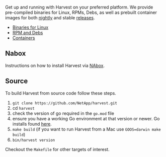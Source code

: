 Get up and running with Harvest on your preferred platform.
We provide pre-compiled binaries for Linux, RPMs, Debs, as well 
as prebuilt container images for both [nightly](https://github.com/NetApp/harvest/releases/tag/nightly) 
and stable [releases](https://github.com/NetApp/harvest/releases).

- [Binaries for Linux](native.md)
- [RPM and Debs](package-managers.md)
- [Containers](containers.md)

## Nabox

Instructions on how to install Harvest via [NAbox](https://nabox.org/documentation/installation/).

## Source

To build Harvest from source code follow these steps.

1. `git clone https://github.com/NetApp/harvest.git`
2. cd `harvest`
3. check the version of go required in the `go.mod` file
4. ensure you have a working Go environment at that version or newer. Go installs found [here](https://golang.org/doc/install). 
5. `make build` (if you want to run Harvest from a Mac use `GOOS=darwin make build`) 
6. `bin/harvest version`

Checkout the `Makefile` for other targets of interest.
